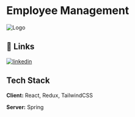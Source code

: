 
# Employee Management 


![Logo](https://i.ibb.co/7k7YSvH/undraw-feeling-proud-qne1-removebg-preview-1.png)


## 🔗 Links
[![linkedin](https://img.shields.io/badge/linkedin-0A66C2?style=for-the-badge&logo=linkedin&logoColor=white)](https://www.linkedin.com/in/aditya-ghyar/)


## Tech Stack

**Client:** React, Redux, TailwindCSS

**Server:** Spring

